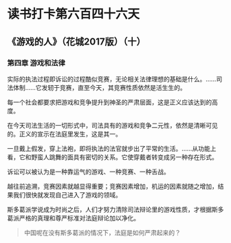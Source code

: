 # 读书打卡第六百四十六天
## 《游戏的人》（花城2017版）（十）
### 第四章 游戏和法律

实际的执法过程即诉讼的过程酷似竞赛，无论相关法律理想的基础是什么。……司法体制……它发轫于竞赛，直至今天，其竞赛性质依然是活生生的。

每一个社会都要求把游戏和竞争提升到神圣的严肃层面，这是正义应该达到的高度。

在今天司法生活的一切形式中，司法具有的游戏和竞争二元性，依然是清晰可见的。正义的宣示在法庭里发生，这是其一。

一旦戴上假发，穿上法袍，即将执法的法官就步出了平常的生活。……从功能上看，它和野蛮人跳舞的面具有密切的关系。它使穿戴者转变成另一种存在形式。

诉讼可以被认为是一种靠运气的游戏、一种竞赛、一种舌战。

越往前追溯，竞赛因素就越显得重要；竞赛因素增加，机运的因素就随之增加，结果我们很快就发现自己进入了游戏的领域。

斯多葛派学说成为时尚之后，人们才努力清除司法辩论里的游戏性质，才根据斯多葛派严格的真理和尊严标准对法庭辩论加以净化。
> 中国呢在没有斯多葛派的情况下，法庭是如何严肃起来的？